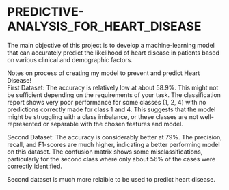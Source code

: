 # PREDICTIVE-ANALYSIS_FOR_HEART_DISEASE

The main objective of this project is to develop a machine-learning model that can accurately predict the likelihood of heart disease in patients based on various clinical and demographic factors. 

Notes on process of creating my model to prevent and predict Heart Disease!  
First Dataset:
	The accuracy is relatively low at about 58.9%. This might not be sufficient depending on the requirements of your task.
	The classification report shows very poor performance for some classes (1, 2, 4) with no predictions correctly made for class 1 and 4.
	This suggests that the model might be struggling with a class imbalance, or these classes are not well-represented or separable with the chosen features and model.


Second Dataset:
	The accuracy is considerably better at 79%.
	The precision, recall, and F1-scores are much higher, indicating a better performing model on this dataset.
	The confusion matrix shows some misclassifications, particularly for the second class where only about 56% of the cases were correctly identified.

Second dataset is much more relaible to be used to predict heart disease.

